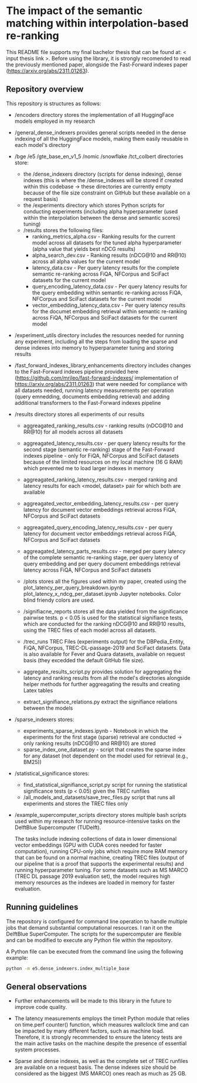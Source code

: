 # The impact of the semantic matching within interpolation-based re-ranking

This README file supports my final bachelor thesis that can be found at: < input thesis link >. Before using the library,
it is strongly recomended to read the previously mentioned paper, alongside the Fast-Forward indexes paper (https://arxiv.org/abs/2311.01263). 

## Repository overview

This repository is structures as follows:

* /encoders directory stores the implementation of all HuggingFace models employed in my research

* /general_dense_indexers provides general scripts needed in the dense indexing of all the HuggingFace models,
making them easily reusable in each model's directory

* /bge /e5 /gte_base_en_v1_5 /nomic /snowflake /tct_colbert directories store:
  * the /dense_indexers directory (scripts for dense indexing), dense indexes (this is where the /dense_indexes will be stored if created within this codebase -> these directories
  are currently empty because of the file size constraint on GitHub but these available on a request basis)
  * the /experiments directory which stores Python scripts for conducting experiments (including alpha hyperparameter 
  (used within the interpolation between the dense and semantic scores) tuning)
  * /results stores the following files:
    * ranking_metrics_alpha.csv - Ranking results for the current model across all datasets for the tuned alpha hyperparameter (alpha value that yields best nDCG results)
    * alpha_search_dev.csv - Ranking results (nDCG@10 and RR@10) across all alpha values for the current model
    * latency_data.csv - Per query latency results for the complete semantic re-ranking across  FiQA, NFCorpus and SciFact datasets for the current model
    * query_encoding_latency_data.csv - Per query latency results for the query embedding within semantic re-ranking  across  FiQA, NFCorpus and SciFact datasets for the current model
    * vector_embedding_latency_data.csv - Per query latency results for the documet embedding retrieval within semantic re-ranking  across  FiQA, NFCorpus and SciFact datasets for the current model

* /experiment_utils directory includes the resources needed for running any experiment,
including all the steps from loading the sparse and dense indexes into memory to hyperparameter
tuning and storing results 

* /fast_forward_indexes_library_enhancements directory includes changes to the Fast-Forward indexes pipeline provided
here (https://github.com/mrjleo/fast-forward-indexes/ implementation of https://arxiv.org/abs/2311.01263) that were needed for compliance with all datasets needed, running
latency measurements per operation (query emnedding, documents embedding retrieval) and adding additional transformers to the Fast-Forward indexes pipeline 

* /results directory stores all experiments of our results

  * aggreagated_ranking_results.csv - ranking results (nDCG@10 and RR@10) for all models across all datasets
  * aggreagated_latency_results.csv - per query latency results for the second stage (semantic re-ranking) stage of the Fast-Forward indexes pipeline - only for
  FiQA, NFCorpus and SciFact datasets because of the limited resources on my local machine (16 G RAM) which prevented me to load larger indexes in memory
  
  * aggreagated_ranking_latency_results.csv - merged ranking and latency results for each <model, dataset> pair for which both are available
  * aggreagated_vector_embedding_latency_results.csv - per query latency for document vector embeddings retrieval 
  across FiQA, NFCorpus and SciFact datasets
  * aggreagated_query_encoding_latency_results.csv - per query latency for document vector embeddings retrieval across 
  FiQA, NFCorpus and SciFact datasets
  * aggreagated_latency_parts_results.csv - merged per query latency of the complete semantic re-ranking stage, per 
  query latency of query embedding and per query document embeddings retrieval latency across FiQA, NFCorpus and SciFact datasets
 
  * /plots stores all the figures used within my paper, created using the plot_latency_per_query_breakdown.ipynb 
    plot_latency_x_ndcg_per_dataset.ipynb Jupyter notebooks. Color blind friendy colors are used.
  
  * /signifiacne_reports stores all the data yielded from the significance pairwise tests. p < 0.05 is used for
    the statistical signifiance tests, which are conducted for the ranking nDCG@10 and RR@10 results, using the TREC files of each model 
  across all datasets.
 
  * /trec_runs TREC Files (experiments output) for the DBPedia_Entity, FiQA, NFCorpus, TREC-DL-passage-2019 and SciFact datasets.
  Data is also available for Fever and Quara datasets, available on request basis (they excedded the default GitHub file size).
  
  * aggregate_results_script.py provides solution for aggregating the latency and ranking results from all the model's directories
    alongside helper methods for further aggreagating the results and creating Latex tables
  
  * extract_signifiance_relations.py extract the signifiance relations between the models

* /sparse_indexers stores:
  * experiments_sparse_indexes.ipynb - Notebook in which the experiments for the first stage (sparse) retrieval  are conducted -> only ranking results (nDCG@10 and RR@10) are stored
  * sparse_index_one_dataset.py - script that creates the sparse index for any dataset (not dependent on the model used for retrieval (e.g., BM25))

* /statistical_significance stores:
  * find_statistical_signifiance_script.py script for running the statistical significance tests (p < 0.05) given the TREC runfiles
  * /all_models_and_datasets/save_trec_files.py script that runs all experiments and stores the TREC files only

* /example_supercomputer_scripts directory stores multiple bash scripts used within my research for running resource-intensive tasks
on the DelftBlue Supercomputer (TUDelft).

    The tasks include indexing collections of data in lower dimensional vector embeddings (GPU with CUDA cores needed for
faster computation),  running CPU-only jobs which require more RAM memory that can be found on a normal
machine, creating TREC files (output of our pipeline that is a proof that supports the experimental results) and
running hyperparameter tuning. For some datasets such as MS MARCO (TREC DL passage 2019 evaluation set), the model requires high memory
resources as the indexes are loaded in memory for faster evaluation.

## Running guidelines

The repository is configured for command line operation to handle multiple jobs that demand substantial computational resources.
I ran it on the DelftBlue SuperComputer. The scripts for the supercomputer are flexible and can be modified to execute any Python file within the repository.

A Python file can be executed from the command line using the following example:

```bash
python -m e5.dense_indexers.index_multiple_base
```

## General observations

* Further enhancements will be made to this library in the future to improve code quality.

* The latency measurements employs the timeit Python module that relies on
time.perf counter() function, which measures wallclock time and can be impacted by many different factors, such as
machine load. Therefore, it is strongly recommended to ensure the latency
tests are the main active tasks on the machine despite  the presence of 
essential system processes.

* Sparse and dense indexes, as well as the complete set of TREC runfiles are available on a request basis. The dense 
indexes size should be considered as the biggest (MS MARCO) ones reach as much as 25 GB.

 
